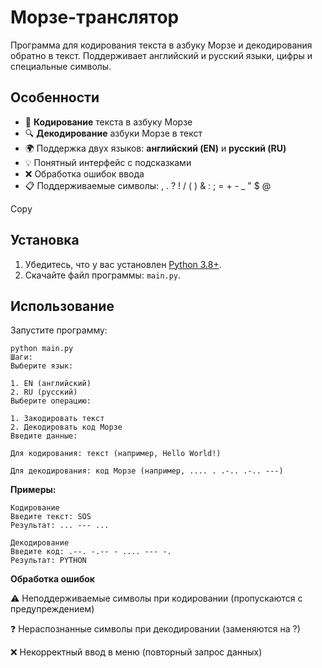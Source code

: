 # Морзе-транслятор

Программа для кодирования текста в азбуку Морзе и декодирования обратно в текст. Поддерживает английский и русский языки, цифры и специальные символы.

## Особенности
- 🚀 **Кодирование** текста в азбуку Морзе
- 🔍 **Декодирование** азбуки Морзе в текст
- 🌍 Поддержка двух языков: **английский (EN)** и **русский (RU)**
- 💡 Понятный интерфейс с подсказками
- ❌ Обработка ошибок ввода
- 📋 Поддерживаемые символы: 
, . ? ! / ( ) & : ; = + - _ " $ @

Copy

## Установка
1. Убедитесь, что у вас установлен [Python 3.8+](https://www.python.org/).
2. Скачайте файл программы: `main.py`.

## Использование
Запустите программу:

```
python main.py
Шаги:
Выберите язык:

1. EN (английский)
2. RU (русский)
Выберите операцию:

1. Закодировать текст
2. Декодировать код Морзе
Введите данные:

Для кодирования: текст (например, Hello World!)

Для декодирования: код Морзе (например, .... . .-.. .-.. ---)

```

**Примеры:**
```
Кодирование
Введите текст: SOS
Результат: ... --- ...
```
```
Декодирование
Введите код: .--. -.-- - .... --- -.
Результат: PYTHON
```

**Обработка ошибок**

⚠️ Неподдерживаемые символы при кодировании (пропускаются с предупреждением)

❓ Нераспознанные символы при декодировании (заменяются на ?)

❌ Некорректный ввод в меню (повторный запрос данных)

